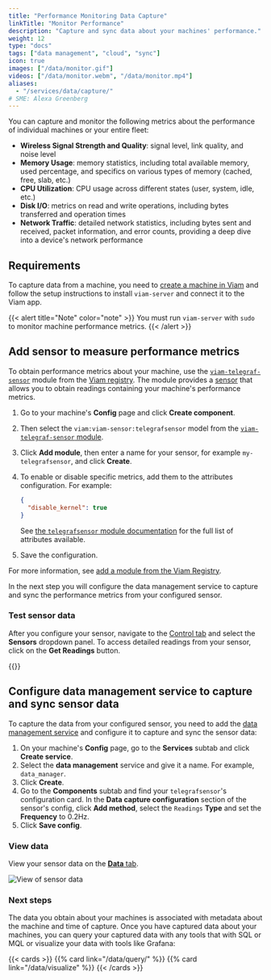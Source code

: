 ```yaml
---
title: "Performance Monitoring Data Capture"
linkTitle: "Monitor Performance"
description: "Capture and sync data about your machines' performance."
weight: 12
type: "docs"
tags: ["data management", "cloud", "sync"]
icon: true
images: ["/data/monitor.gif"]
videos: ["/data/monitor.webm", "/data/monitor.mp4"]
aliases:
  - "/services/data/capture/"
# SME: Alexa Greenberg
---
```


You can capture and monitor the following metrics about the performance of individual machines or your entire fleet:

- **Wireless Signal Strength and Quality**: signal level, link quality, and noise level
- **Memory Usage**: memory statistics, including total available memory, used percentage, and specifics on various types of memory (cached, free, slab, etc.)
- **CPU Utilization**: CPU usage across different states (user, system, idle, etc.)
- **Disk I/O**: metrics on read and write operations, including bytes transferred and operation times
- **Network Traffic**: detailed network statistics, including bytes sent and received, packet information, and error counts, providing a deep dive into a device's network performance

## Requirements

To capture data from a machine, you need to [create a machine in Viam](https://docs.viam.com/manage/fleet/machines/#add-a-new-machine) and follow the setup instructions to install `viam-server` and connect it to the Viam app.

{{< alert title="Note" color="note" >}}
You must run `viam-server` with `sudo` to monitor machine performance metrics.
{{< /alert >}}

## Add sensor to measure performance metrics

To obtain performance metrics about your machine, use the [`viam-telegraf-sensor`](https://app.viam.com/module/viam/viam-telegraf-sensor) module from the [Viam registry](/registry/).
The module provides a [sensor](/components/sensor/) that allows you to obtain readings containing your machine's performance metrics.

1. Go to your machine's **Config** page and click **Create component**.
2. Then select the `viam:viam-sensor:telegrafsensor` model from the [`viam-telegraf-sensor` module](https://app.viam.com/module/viam/viam-telegraf-sensor).
3. Click **Add module**, then enter a name for your sensor, for example `my-telegrafsensor`, and click **Create**.
4. To enable or disable specific metrics, add them to the attributes configuration.
   For example:

   ```json
   {
     "disable_kernel": true
   }
   ```

   See [the `telegrafsensor` module documentation](https://github.com/viamrobotics/viam-telegraf-sensor?tab=readme-ov-file#attributes) for the full list of attributes available.

5. Save the configuration.

For more information, see [add a module from the Viam Registry](https://docs.viam.com/registry/configure/#add-a-modular-resource-from-the-viam-registry).

In the next step you will configure the data management service to capture and sync the performance metrics from your configured sensor.

### Test sensor data

After you configure your sensor, navigate to the [Control tab](/fleet/machines/#control) and select the **Sensors** dropdown panel.
To access detailed readings from your sensor, click on the **Get Readings** button.

{{<gif webm_src="/data/monitor.webm" mp4_src="/data/monitor.mp4" alt="sensor control tab">}}

## Configure data management service to capture and sync sensor data

To capture the data from your configured sensor, you need to add the [data management service](https://docs.viam.com/data/) and configure it to capture and sync the sensor data:

1. On your machine's **Config** page, go to the **Services** subtab and click **Create service**.
2. Select the **data management** service and give it a name.
   For example, `data_manager`.
3. Click **Create**.
4. Go to the **Components** subtab and find your `telegrafsensor`'s configuration card.
   In the **Data capture configuration** section of the sensor's config, click **Add method**, select the `Readings` **Type** and set the **Frequency** to 0.2Hz.
5. Click **Save config**.

### View data

View your sensor data on the [**Data** tab](https://app.viam.com/data/view?view=sensors).

![View of sensor data](/data/sensor-data.png)

### Next steps

The data you obtain about your machines is associated with metadata about the machine and time of capture.
Once you have captured data about your machines, you can query your captured data with any tools that with SQL or MQL or visualize your data with tools like Grafana:

{{< cards >}}
{{% card link="/data/query/" %}}
{{% card link="/data/visualize" %}}
{{< /cards >}}
